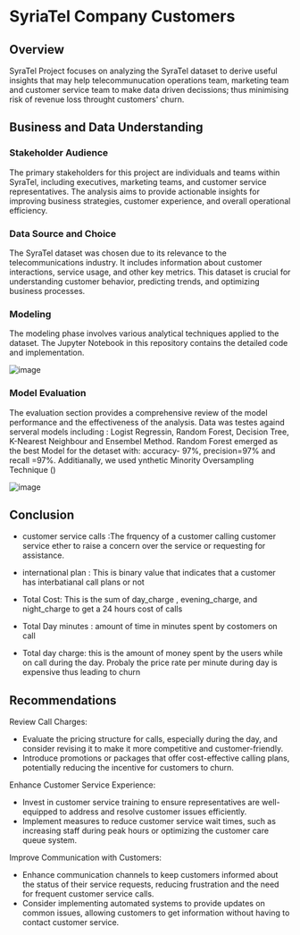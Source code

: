 # SyriaTel Company Customers

## Overview
SyraTel Project focuses on analyzing the SyraTel dataset to derive useful insights that may help  telecommunucation operations team, marketing team and customer service team to make data driven decissions; thus minimising risk of revenue loss throught customers' churn.
## Business and Data Understanding
### Stakeholder Audience
The primary stakeholders for this project are individuals and teams within SyraTel, including executives, marketing teams, and customer service representatives. The analysis aims to provide actionable insights for improving business strategies, customer experience, and overall operational efficiency.

### Data Source and Choice
The SyraTel dataset was chosen due to its relevance to the telecommunications industry. It includes information about customer interactions, service usage, and other key metrics. This dataset is crucial for understanding customer behavior, predicting trends, and optimizing business processes.

### Modeling
The modeling phase involves various analytical techniques applied to the dataset. The Jupyter Notebook in this repository contains the detailed code and implementation. 

![image](https://github.com/ThomasOkiwi/Phase-Three-Final-Project/assets/133016687/3a317cc2-c274-416f-80e4-ad059827c246)


### Model Evaluation
The evaluation section provides a comprehensive review of the model performance and the effectiveness of the analysis. Data was testes againd serveral models including : Logist Regressin, Random Forest, Decision Tree, K-Nearest Neighbour and Ensembel Method. Random Forest emerged as the best Model for the detaset with: accuracy- 97%, precision=97% and  recall =97%. Additianally, we used ynthetic Minority Oversampling Technique ()

![image](https://github.com/ThomasOkiwi/Phase-Three-Final-Project/assets/133016687/70544c54-14f9-497a-a1f6-78e700680442)


## Conclusion
* customer service calls :The frquency of a customer calling customer service ether to raise a concern over the service or requesting for assistance.

* international plan : This is binary value that indicates that a customer has interbatianal call plans or not

* Total Cost: This is the sum of day_charge , evening_charge, and night_charge to get a 24 hours cost of calls
* Total Day minutes : amount of time in minutes spent by costomers on call
* Total day charge: this is the amount of money spent by the users while on call during the day. Probaly the price rate per minute during day is expensive thus leading to churn 
## Recommendations
Review Call Charges:

* Evaluate the pricing structure for calls, especially during the day, and consider revising it to make it more competitive and customer-friendly.
* Introduce promotions or packages that offer cost-effective calling plans, potentially reducing the incentive for customers to churn.

Enhance Customer Service Experience:

* Invest in customer service training to ensure representatives are well-equipped to address and resolve customer issues efficiently.
* Implement measures to reduce customer service wait times, such as increasing staff during peak hours or optimizing the customer care queue system.

Improve Communication with Customers:

* Enhance communication channels to keep customers informed about the status of their service requests, reducing frustration and the need for frequent customer service calls.
* Consider implementing automated systems to provide updates on common issues, allowing customers to get information without having to contact customer service.
